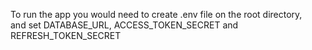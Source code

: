 To run the app you would need to create .env file on the root directory,  
and set DATABASE_URL, ACCESS_TOKEN_SECRET and REFRESH_TOKEN_SECRET
